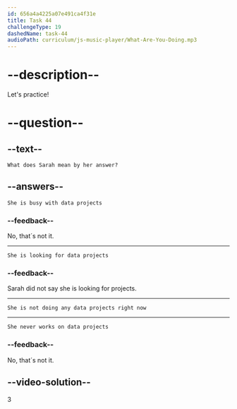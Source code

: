 ```yaml
---
id: 656a4a4225a07e491ca4f31e
title: Task 44
challengeType: 19
dashedName: task-44
audioPath: curriculum/js-music-player/What-Are-You-Doing.mp3
---
```


<!--
AUDIO REFERENCE: 

Sarah: Hi Bob! I'm not working on any data projects at the moment.

-->

# --description--

Let's practice!

# --question--

## --text--

`What does Sarah mean by her answer?`

## --answers--

`She is busy with data projects`

### --feedback--

No, that´s not it.

---

`She is looking for data projects`

### --feedback--

Sarah did not say she is looking for projects. 

---

`She is not doing any data projects right now`

---

`She never works on data projects`

### --feedback--

No, that´s not it.

## --video-solution--

3
